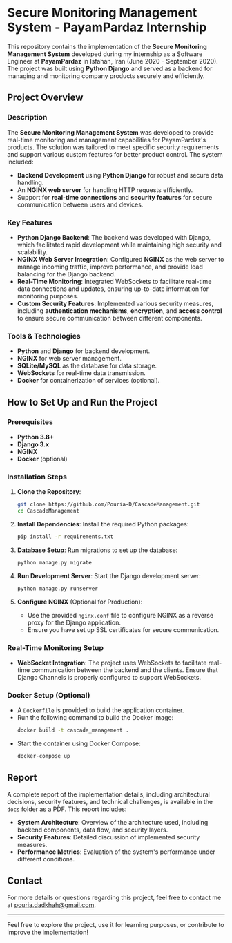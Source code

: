 # Secure Monitoring Management System - PayamPardaz Internship

This repository contains the implementation of the **Secure Monitoring Management System** developed during my internship as a Software Engineer at **PayamPardaz** in Isfahan, Iran (June 2020 - September 2020). The project was built using **Python Django** and served as a backend for managing and monitoring company products securely and efficiently.

## Project Overview

### Description
The **Secure Monitoring Management System** was developed to provide real-time monitoring and management capabilities for PayamPardaz's products. The solution was tailored to meet specific security requirements and support various custom features for better product control. The system included:
- **Backend Development** using **Python Django** for robust and secure data handling.
- An **NGINX web server** for handling HTTP requests efficiently.
- Support for **real-time connections** and **security features** for secure communication between users and devices.

### Key Features
- **Python Django Backend**: The backend was developed with Django, which facilitated rapid development while maintaining high security and scalability.
- **NGINX Web Server Integration**: Configured **NGINX** as the web server to manage incoming traffic, improve performance, and provide load balancing for the Django backend.
- **Real-Time Monitoring**: Integrated WebSockets to facilitate real-time data connections and updates, ensuring up-to-date information for monitoring purposes.
- **Custom Security Features**: Implemented various security measures, including **authentication mechanisms**, **encryption**, and **access control** to ensure secure communication between different components.

### Tools & Technologies
- **Python** and **Django** for backend development.
- **NGINX** for web server management.
- **SQLite/MySQL** as the database for data storage.
- **WebSockets** for real-time data transmission.
- **Docker** for containerization of services (optional).

## How to Set Up and Run the Project

### Prerequisites
- **Python 3.8+**
- **Django 3.x**
- **NGINX**
- **Docker** (optional)

### Installation Steps
1. **Clone the Repository**:
   ```bash
   git clone https://github.com/Pouria-D/CascadeManagement.git
   cd CascadeManagement
   ```

2. **Install Dependencies**:
   Install the required Python packages:
   ```bash
   pip install -r requirements.txt
   ```

3. **Database Setup**:
   Run migrations to set up the database:
   ```bash
   python manage.py migrate
   ```

4. **Run Development Server**:
   Start the Django development server:
   ```bash
   python manage.py runserver
   ```

5. **Configure NGINX** (Optional for Production):
   - Use the provided `nginx.conf` file to configure NGINX as a reverse proxy for the Django application.
   - Ensure you have set up SSL certificates for secure communication.

### Real-Time Monitoring Setup
- **WebSocket Integration**: The project uses WebSockets to facilitate real-time communication between the backend and the clients. Ensure that Django Channels is properly configured to support WebSockets.

### Docker Setup (Optional)
- A `Dockerfile` is provided to build the application container.
- Run the following command to build the Docker image:
  ```bash
  docker build -t cascade_management .
  ```
- Start the container using Docker Compose:
  ```bash
  docker-compose up
  ```

## Report
A complete report of the implementation details, including architectural decisions, security features, and technical challenges, is available in the `docs` folder as a PDF. This report includes:
- **System Architecture**: Overview of the architecture used, including backend components, data flow, and security layers.
- **Security Features**: Detailed discussion of implemented security measures.
- **Performance Metrics**: Evaluation of the system's performance under different conditions.

## Contact
For more details or questions regarding this project, feel free to contact me at [pouria.dadkhah@gmail.com](mailto:pouria.dadkhah@gmail.com).

---
Feel free to explore the project, use it for learning purposes, or contribute to improve the implementation!

